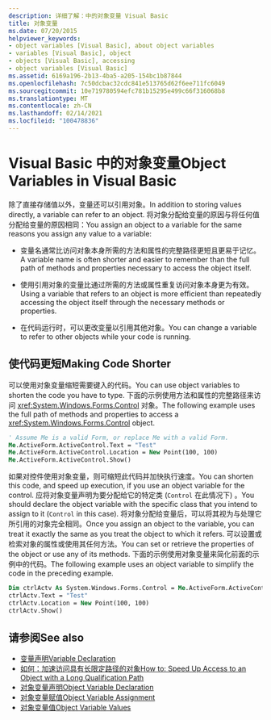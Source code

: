 ```yaml
---
description: 详细了解：中的对象变量 Visual Basic
title: 对象变量
ms.date: 07/20/2015
helpviewer_keywords:
- object variables [Visual Basic], about object variables
- variables [Visual Basic], object
- objects [Visual Basic], accessing
- object variables [Visual Basic]
ms.assetid: 6169a196-2b13-4ba5-a205-154bc1b87844
ms.openlocfilehash: 7c50dcbac32cdc841e513765d62f6ee711fc6049
ms.sourcegitcommit: 10e719780594efc781b15295e499c66f316068b8
ms.translationtype: MT
ms.contentlocale: zh-CN
ms.lasthandoff: 02/14/2021
ms.locfileid: "100478836"
---
```

# <a name="object-variables-in-visual-basic"></a><span data-ttu-id="87eb5-103">Visual Basic 中的对象变量</span><span class="sxs-lookup"><span data-stu-id="87eb5-103">Object Variables in Visual Basic</span></span>

<span data-ttu-id="87eb5-104">除了直接存储值以外，变量还可以引用对象。</span><span class="sxs-lookup"><span data-stu-id="87eb5-104">In addition to storing values directly, a variable can refer to an object.</span></span> <span data-ttu-id="87eb5-105">将对象分配给变量的原因与将任何值分配给变量的原因相同：</span><span class="sxs-lookup"><span data-stu-id="87eb5-105">You assign an object to a variable for the same reasons you assign any value to a variable:</span></span>

- <span data-ttu-id="87eb5-106">变量名通常比访问对象本身所需的方法和属性的完整路径更短且更易于记忆。</span><span class="sxs-lookup"><span data-stu-id="87eb5-106">A variable name is often shorter and easier to remember than the full path of methods and properties necessary to access the object itself.</span></span>

- <span data-ttu-id="87eb5-107">使用引用对象的变量比通过所需的方法或属性重复访问对象本身更为有效。</span><span class="sxs-lookup"><span data-stu-id="87eb5-107">Using a variable that refers to an object is more efficient than repeatedly accessing the object itself through the necessary methods or properties.</span></span>

- <span data-ttu-id="87eb5-108">在代码运行时，可以更改变量以引用其他对象。</span><span class="sxs-lookup"><span data-stu-id="87eb5-108">You can change a variable to refer to other objects while your code is running.</span></span>

## <a name="making-code-shorter"></a><span data-ttu-id="87eb5-109">使代码更短</span><span class="sxs-lookup"><span data-stu-id="87eb5-109">Making Code Shorter</span></span>

<span data-ttu-id="87eb5-110">可以使用对象变量缩短需要键入的代码。</span><span class="sxs-lookup"><span data-stu-id="87eb5-110">You can use object variables to shorten the code you have to type.</span></span> <span data-ttu-id="87eb5-111">下面的示例使用方法和属性的完整路径来访问 <xref:System.Windows.Forms.Control> 对象。</span><span class="sxs-lookup"><span data-stu-id="87eb5-111">The following example uses the full path of methods and properties to access a <xref:System.Windows.Forms.Control> object.</span></span>

```vb
' Assume Me is a valid Form, or replace Me with a valid Form.
Me.ActiveForm.ActiveControl.Text = "Test"
Me.ActiveForm.ActiveControl.Location = New Point(100, 100)
Me.ActiveForm.ActiveControl.Show()
```

<span data-ttu-id="87eb5-112">如果对控件使用对象变量，则可缩短此代码并加快执行速度。</span><span class="sxs-lookup"><span data-stu-id="87eb5-112">You can shorten this code, and speed up execution, if you use an object variable for the control.</span></span> <span data-ttu-id="87eb5-113">应将对象变量声明为要分配给它的特定类 (`Control` 在此情况下) 。</span><span class="sxs-lookup"><span data-stu-id="87eb5-113">You should declare the object variable with the specific class that you intend to assign to it (`Control` in this case).</span></span> <span data-ttu-id="87eb5-114">将对象分配给变量后，可以将其视为与处理它所引用的对象完全相同。</span><span class="sxs-lookup"><span data-stu-id="87eb5-114">Once you assign an object to the variable, you can treat it exactly the same as you treat the object to which it refers.</span></span> <span data-ttu-id="87eb5-115">可以设置或检索对象的属性或使用其任何方法。</span><span class="sxs-lookup"><span data-stu-id="87eb5-115">You can set or retrieve the properties of the object or use any of its methods.</span></span> <span data-ttu-id="87eb5-116">下面的示例使用对象变量来简化前面的示例中的代码。</span><span class="sxs-lookup"><span data-stu-id="87eb5-116">The following example uses an object variable to simplify the code in the preceding example.</span></span>

```vb
Dim ctrlActv As System.Windows.Forms.Control = Me.ActiveForm.ActiveControl
ctrlActv.Text = "Test"
ctrlActv.Location = New Point(100, 100)
ctrlActv.Show()
```

## <a name="see-also"></a><span data-ttu-id="87eb5-117">请参阅</span><span class="sxs-lookup"><span data-stu-id="87eb5-117">See also</span></span>

- [<span data-ttu-id="87eb5-118">变量声明</span><span class="sxs-lookup"><span data-stu-id="87eb5-118">Variable Declaration</span></span>](variable-declaration.md)
- [<span data-ttu-id="87eb5-119">如何：加速访问具有长限定路径的对象</span><span class="sxs-lookup"><span data-stu-id="87eb5-119">How to: Speed Up Access to an Object with a Long Qualification Path</span></span>](how-to-speed-up-access-to-an-object-with-a-long-qualification-path.md)
- [<span data-ttu-id="87eb5-120">对象变量声明</span><span class="sxs-lookup"><span data-stu-id="87eb5-120">Object Variable Declaration</span></span>](object-variable-declaration.md)
- [<span data-ttu-id="87eb5-121">对象变量赋值</span><span class="sxs-lookup"><span data-stu-id="87eb5-121">Object Variable Assignment</span></span>](object-variable-assignment.md)
- [<span data-ttu-id="87eb5-122">对象变量值</span><span class="sxs-lookup"><span data-stu-id="87eb5-122">Object Variable Values</span></span>](object-variable-values.md)
